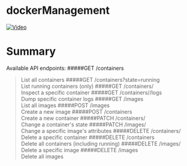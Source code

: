 # dockerManagement

[![Video](http://img.youtube.com/vi/M6IUKP4L1Kg/0.jpg)](http://www.youtube.com/watch?v=M6IUKP4L1Kg)

# Summary
Available API endpoints:
#####GET /containers                     
>List all containers
#####GET /containers?state=running      
>List running containers (only)
#####GET /containers/<id>                
>Inspect a specific container
#####GET /containers/<id>/logs           
>Dump specific container logs
#####GET /images                         
>List all images
#####POST /images                        
>Create a new image
#####POST /containers                    
>Create a new container
#####PATCH /containers/<id>              
>Change a container's state
#####PATCH /images/<id>                  
>Change a specific image's attributes
#####DELETE /containers/<id>             
>Delete a specific container
#####DELETE /containers                  
>Delete all containers (including running)
#####DELETE /images/<id>                 
>Delete a specific image
#####DELETE /images                      
>Delete all images

